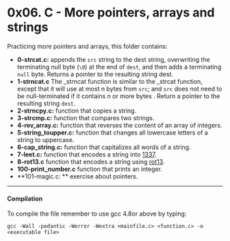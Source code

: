 # 0x06. C - More pointers, arrays and strings
Practicing more pointers and arrays, this folder contains:

* **0-strcat.c:** appends the `src` string to the dest string, overwriting the terminating null byte (`\0`) at the end of `dest`, and then adds a terminating `null` byte. Returns a pointer to the resulting string dest.
* **1-strncat.c** The _strncat function is similar to the _strcat function, except that it will use at most n bytes from `src`; and `src` does not need to be null-terminated if it contains n or more bytes . Return a pointer to the resulting string `dest`.
* **2-strncpy.c:**  function that copies a string.
* **3-strcmp.c:**  function that compares two strings.
* **4-rev_array.c:** function that reverses the content of an array of integers.
* **5-string_toupper.c:** function that changes all lowercase letters of a string to uppercase.
* **6-cap_string.c:** function that capitalizes all words of a string.
* **7-leet.c:** function that encodes a string into [1337](https://intranet.hbtn.io/rltoken/HDZQ5imXboSDnMXO9P0-Tg "1337").
* **8-rot13.c** function that encodes a string using [rot13](https://intranet.hbtn.io/rltoken/IFaBd0QrK-h50gV7IoW9iQ "rot13").
* **100-print_number.c** function that prints an integer.
* **101-magic.c: ** exercise about pointers.

------------
####  Compilation

To compile the file remember to use gcc 4.8or above by typing:

`gcc -Wall -pedantic -Werror -Wextra <mainfile.c> <function.c> -o <executable file>`
